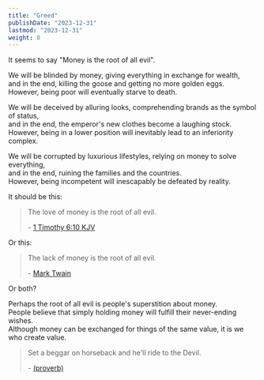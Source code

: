 ```yaml
---
title: "Greed"
publishDate: "2023-12-31"
lastmod: "2023-12-31"
weight: 8
---
```


It seems to say "Money is the root of all evil".<br/>

We will be blinded by money, giving everything in exchange for wealth,<br/>
and in the end, killing the goose and getting no more golden eggs.<br/>
However, being poor will eventually starve to death.<br/>

We will be deceived by alluring looks, comprehending brands as the symbol of status,<br/>
and in the end, the emperor's new clothes become a laughing stock.<br/>
However, being in a lower position will inevitably lead to an inferiority complex.<br/>

We will be corrupted by luxurious lifestyles, relying on money to solve everything,<br/>
and in the end, ruining the families and the countries.<br/>
However, being incompetent will inescapably be defeated by reality.<br/>

It should be this:<br/>

> The love of money is the root of all evil.
>
> \- [1 Timothy 6:10 KJV](https://www.biblegateway.com/passage/?search=1%20Timothy%206%3A10&version=KJV)

Or this:<br/>

> The lack of money is the root of all evil.
>
> \- [Mark Twain](https://www.goodreads.com/quotes/81045-the-lack-of-money-is-the-root-of-all-evil)

Or both?<br/>

Perhaps the root of all evil is people's superstition about money.<br/>
People believe that simply holding money will fulfill their never-ending wishes.<br/>
Although money can be exchanged for things of the same value, it is we who create value.<br/>

> Set a beggar on horseback and he'll ride to the Devil.
>
> \- [(proverb)](https://en.wiktionary.org/wiki/set_a_beggar_on_horseback_and_he%27ll_ride_to_the_Devil)
